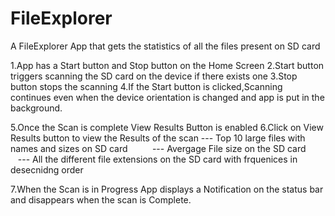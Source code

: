 # FileExplorer
A FileExplorer App that gets the statistics of all the files present on SD card 

1.App has a Start button and Stop button on the Home Screen
2.Start button triggers scanning the SD card on the device if there exists one
3.Stop button stops the scanning
4.If the Start button is clicked,Scanning continues even when the device orientation is changed and app is put in the    background.

5.Once the Scan is complete View Results Button is enabled
6.Click on View Results button to view the Results of the scan
          --- Top 10 large files with names and sizes on SD card
          --- Avergage File size on the SD card
          --- All the different file extensions on the SD card with frquenices in desecnidng order
          
 7.When the Scan is in Progress App displays a Notification on the status bar and disappears when the scan is Complete.
 

